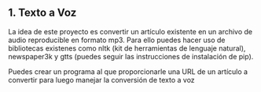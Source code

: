 ## 1. Texto a Voz
La idea de este proyecto es convertir un artículo existente en un archivo de audio reproducible
en formato mp3. Para ello puedes hacer uso de bibliotecas existenes como nltk (kit de
herramientas de lenguaje natural), newspaper3k y gtts (puedes seguir las instrucciones de
instalación de pip).

Puedes crear un programa al que proporcionarle una URL de un artículo a convertir para
luego manejar la conversión de texto a voz
